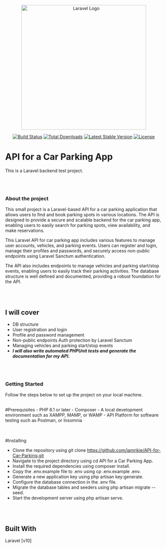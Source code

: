 <p align="center"><a href="https://laravel.com" target="_blank"><img src="https://raw.githubusercontent.com/laravel/art/master/logo-lockup/5%20SVG/2%20CMYK/1%20Full%20Color/laravel-logolockup-cmyk-red.svg" width="400" alt="Laravel Logo"></a></p>

<p align="center">
<a href="https://github.com/laravel/framework/actions"><img src="https://github.com/laravel/framework/workflows/tests/badge.svg" alt="Build Status"></a>
<a href="https://packagist.org/packages/laravel/framework"><img src="https://img.shields.io/packagist/dt/laravel/framework" alt="Total Downloads"></a>
<a href="https://packagist.org/packages/laravel/framework"><img src="https://img.shields.io/packagist/v/laravel/framework" alt="Latest Stable Version"></a>
<a href="https://packagist.org/packages/laravel/framework"><img src="https://img.shields.io/packagist/l/laravel/framework" alt="License"></a>
</p>






# API for a Car Parking App
This is a Laravel backend test project.

<br><br>
### About the project
<p>This small project is a Laravel-based API for a car parking application that allows users to find and book parking spots in various locations. The API is designed to provide a secure and scalable backend for the car parking app, enabling users to easily search for parking spots, view availability, and make reservations.

This Laravel API for car parking app includes various features to manage user accounts, vehicles, and parking events. Users can register and login, manage their profiles and passwords, and securely access non-public endpoints using Laravel Sanctum authentication.

The API also includes endpoints to manage vehicles and parking start/stop events, enabling users to easily track their parking activities. The database structure is well defined and documented, providing a robust foundation for the API.</p>



<br><br>
## I will cover
- DB structure
- User registration and login
- Profile and password management
- Non-public endpoints Auth protection by Laravel Sanctum
- Managing vehicles and parking start/stop events
- <b><i>I will also write automated PHPUnit tests and generate the documentation for my API.</i></b>



<br><br>
### Getting Started
Follow the steps below to set up the project on your local machine.

<br>
#Prerequisites
- PHP 8.1 or later
- Composer
- A local development environment such as XAMPP, MAMP, or WAMP
- API Platform for software testing such as Postman, or Insomnia


<br><br>
#Installing
- Clone the repository using git clone https://github.com/iamrikie/API-for-Car-Parking.git
- Navigate to the project directory using cd API for a Car Parking App.
- Install the required dependencies using composer install.
- Copy the .env.example file to .env using cp .env.example .env.
- Generate a new application key using php artisan key:generate.
- Configure the database connection in the .env file.
- Migrate the database tables and seeders using php artisan migrate --seed.
- Start the development server using php artisan serve.



<br><br>
## Built With
Laravel [v10]


